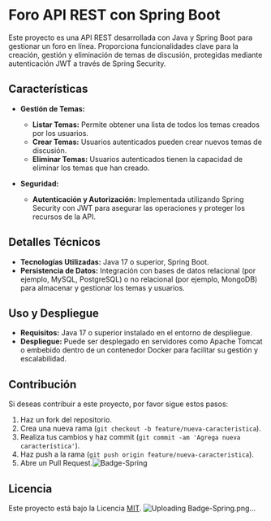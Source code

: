 # Foro API REST con Spring Boot

Este proyecto es una API REST desarrollada con Java y Spring Boot para gestionar un foro en línea. Proporciona funcionalidades clave para la creación, gestión y eliminación de temas de discusión, protegidas mediante autenticación JWT a través de Spring Security.

## Características

- **Gestión de Temas:**
  - **Listar Temas:** Permite obtener una lista de todos los temas creados por los usuarios.
  - **Crear Temas:** Usuarios autenticados pueden crear nuevos temas de discusión.
  - **Eliminar Temas:** Usuarios autenticados tienen la capacidad de eliminar los temas que han creado.

- **Seguridad:**
  - **Autenticación y Autorización:** Implementada utilizando Spring Security con JWT para asegurar las operaciones y proteger los recursos de la API.

## Detalles Técnicos

- **Tecnologías Utilizadas:** Java 17 o superior, Spring Boot.
- **Persistencia de Datos:** Integración con bases de datos relacional (por ejemplo, MySQL, PostgreSQL) o no relacional (por ejemplo, MongoDB) para almacenar y gestionar los temas y usuarios.

## Uso y Despliegue

- **Requisitos:** Java 17 o superior instalado en el entorno de despliegue.
- **Despliegue:** Puede ser desplegado en servidores como Apache Tomcat o embebido dentro de un contenedor Docker para facilitar su gestión y escalabilidad.

## Contribución

Si deseas contribuir a este proyecto, por favor sigue estos pasos:

1. Haz un fork del repositorio.
2. Crea una nueva rama (`git checkout -b feature/nueva-caracteristica`).
3. Realiza tus cambios y haz commit (`git commit -am 'Agrega nueva característica'`).
4. Haz push a la rama (`git push origin feature/nueva-caracteristica`).
5. Abre un Pull Request.![Badge-Spring](https://github.com/lau1999/Challenge-Foro-Hub/assets/135270242/13c28f65-c5a0-47fe-8b2a-d59f7fe7a5b0)


## Licencia

Este proyecto está bajo la Licencia [MIT](https://opensource.org/licenses/MIT).
![Uploading Badge-Spring.png…]()


